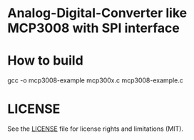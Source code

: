 # Analog-Digital-Converter like MCP3008 with SPI interface

# How to build
gcc -o mcp3008-example mcp300x.c mcp3008-example.c

# LICENSE
See the [LICENSE](../LICENSE.md) file for license rights and limitations (MIT).
